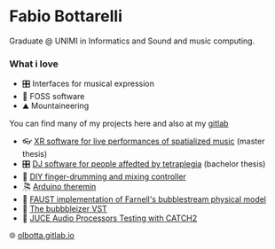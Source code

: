 # Fabio Bottarelli
Graduate @ UNIMI in Informatics and Sound and music computing.

### What i love
- 🎛️ Interfaces for musical expression
- 💾 FOSS software
- ⛰️ Mountaineering

You can find many of my projects here and also at my [gitlab](https://gitlab.com/olbotta)
- 👓 [XR software for live performances of spatialized music](https://gitlab.com/space-osc/) (master thesis)
- 🎛️ [DJ software for people affedted by tetraplegia](https://github.com/LIMUNIMI/DJeye) (bachelor thesis)
- 🥁 [DIY finger-drumming and mixing controller](https://peertube.uno/w/ou4u12PaVMLzUKqUt8aqAJ)
- 🎘 [Arduino theremin](https://gitlab.com/olbotta/theremarduino/)
- 🫧 [FAUST implementation of Farnell's bubblestream physical model](https://gitlab.com/olbotta/fabbles)
- 🫧 [The bubbbleizer VST](https://gitlab.com/olbotta/bubbblizer)
- 🧪 [JUCE Audio Processors Testing with CATCH2](https://gitlab.com/olbotta/audio-testing)


🌐 [olbotta.gitlab.io](https://olbotta.gitlab.io)
